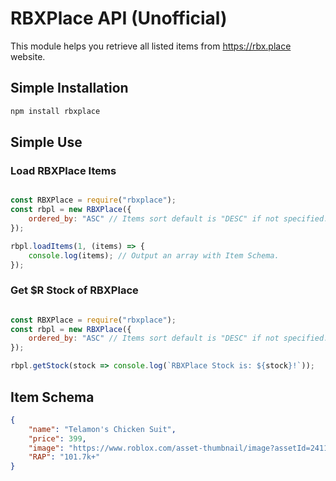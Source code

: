 # RBXPlace API (Unofficial)
This module helps you retrieve all listed items from https://rbx.place website.

## Simple Installation

```javascript
npm install rbxplace
```

## Simple Use

### Load RBXPlace Items

```javascript

const RBXPlace = require("rbxplace");
const rbpl = new RBXPlace({
    ordered_by: "ASC" // Items sort default is "DESC" if not specified.
});

rbpl.loadItems(1, (items) => {
    console.log(items); // Output an array with Item Schema.
});

```

### Get $R Stock of RBXPlace
```javascript

const RBXPlace = require("rbxplace");
const rbpl = new RBXPlace({
    ordered_by: "ASC" // Items sort default is "DESC" if not specified.
});

rbpl.getStock(stock => console.log(`RBXPlace Stock is: ${stock}!`));

```

## Item Schema

```json
{
    "name": "Telamon's Chicken Suit",
    "price": 399,
    "image": "https://www.roblox.com/asset-thumbnail/image?assetId=24112667&width=250&height=250&format=png",
    "RAP": "101.7k+"
}
```